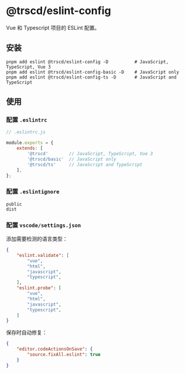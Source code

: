 # @trscd/eslint-config

Vue 和 Typescript 项目的 ESLint 配置。

## 安装

```shell
pnpm add eslint @trscd/eslint-config -D          # JavaScript, TypeScript, Vue 3
pnpm add eslint @trscd/eslint-config-basic -D    # JavaScript only
pnpm add eslint @trscd/eslint-config-ts -D       # JavaScript and TypeScript
```

## 使用

### 配置 `.eslintrc`

```js
// .eslintrc.js

module.exports = {
    extends: [
        '@trscd'        // JavaScript, TypeScript, Vue 3
        '@trscd/basic'  // JavaScript only
        '@trscd/ts'     // JavaScript and TypeScript
    ],
};
```

### 配置 `.eslintignore`

```
public
dist
```

### 配置 `vscode/settings.json`

添加需要检测的语言类型：

```json
{
    "eslint.validate": [
        "vue",
        "html",
        "javascript",
        "typescript",
    ],
    "eslint.probe": [
        "vue",
        "html",
        "javascript",
        "typescript",
    ]
}
```

保存时自动修复：

```json
{
    "editor.codeActionsOnSave": {
        "source.fixAll.eslint": true
    }
}
```
